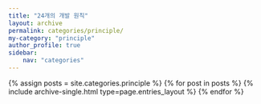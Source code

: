 ```yaml
---
title: "24개의 개발 원칙"
layout: archive
permalink: categories/principle/
my-category: "principle"
author_profile: true
sidebar: 
    nav: "categories"
---
```


{% assign posts = site.categories.principle %}
{% for post in posts %} {% include archive-single.html type=page.entries_layout %} {% endfor %}